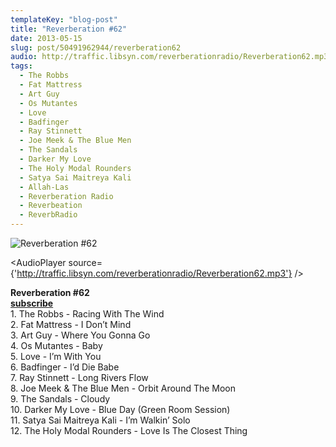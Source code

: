 ```yaml
---
templateKey: "blog-post"
title: "Reverberation #62"
date: 2013-05-15
slug: post/50491962944/reverberation62
audio: http://traffic.libsyn.com/reverberationradio/Reverberation62.mp3
tags:
  - The Robbs
  - Fat Mattress
  - Art Guy
  - Os Mutantes
  - Love
  - Badfinger
  - Ray Stinnett
  - Joe Meek & The Blue Men
  - The Sandals
  - Darker My Love
  - The Holy Modal Rounders
  - Satya Sai Maitreya Kali
  - Allah-Las
  - Reverberation Radio
  - Reverbeation
  - ReverbRadio
---
```


![Reverberation #62](../images/6fdbd87c4b99ae14944eff807494cdd4dba4e82700bfe6ade06b123e939f6c93.jpg)

<AudioPlayer source={'http://traffic.libsyn.com/reverberationradio/Reverberation62.mp3'} />

<p><strong>Reverberation #62<br /></strong><strong><a href="https://itunes.apple.com/us/podcast/reverberation-radio/id520739212?ign-mpt=uo%3D4" title="subscribe" target="_blank">subscribe</a></strong><br />1. The Robbs - Racing With The Wind<br />2. Fat Mattress - I Don&rsquo;t Mind<br />3. Art Guy - Where You Gonna Go<br />4. Os Mutantes - Baby<br />5. Love - I&rsquo;m With You<br />6. Badfinger - I&rsquo;d Die Babe<br />7. Ray Stinnett - Long Rivers Flow<br />8. Joe Meek &amp; The Blue Men - Orbit Around The Moon<br />9. The Sandals - Cloudy<br />10. Darker My Love - Blue Day (Green Room Session)<br />11.&nbsp;Satya Sai Maitreya Kali - I&rsquo;m Walkin&rsquo; Solo<br />12. The Holy Modal Rounders - Love Is The Closest Thing</p>
